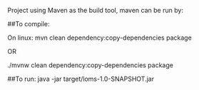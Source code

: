Project using Maven as the build tool, maven can be run by:

##To compile:

On linux:
mvn clean dependency:copy-dependencies package

OR

./mvnw clean dependency:copy-dependencies package


##To run:
java -jar target/loms-1.0-SNAPSHOT.jar
